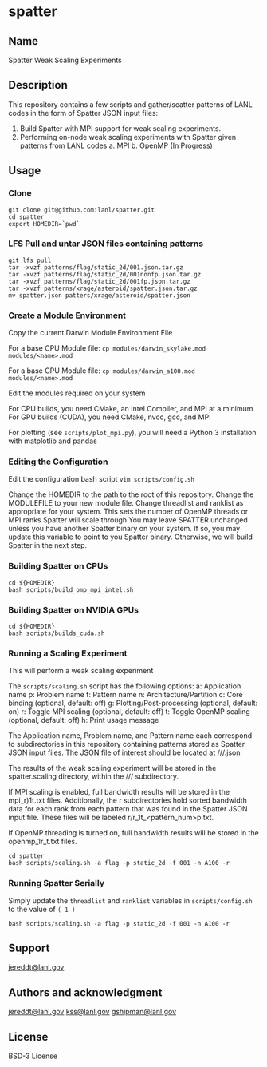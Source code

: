 # spatter

## Name
Spatter Weak Scaling Experiments

## Description
This repository contains a few scripts and gather/scatter patterns of LANL codes in the form of Spatter JSON input files:

1. Build Spatter with MPI support for weak scaling experiments.
2. Performing on-node weak scaling experiments with Spatter given patterns from LANL codes
	a. MPI
	b. OpenMP (In Progress)

## Usage
### Clone
```
git clone git@github.com:lanl/spatter.git
cd spatter
export HOMEDIR=`pwd`
```

### LFS Pull and untar JSON files containing patterns
```
git lfs pull
tar -xvzf patterns/flag/static_2d/001.json.tar.gz
tar -xvzf patterns/flag/static_2d/001nonfp.json.tar.gz
tar -xvzf patterns/flag/static_2d/001fp.json.tar.gz
tar -xvzf patterns/xrage/asteroid/spatter.json.tar.gz
mv spatter.json patters/xrage/asteroid/spatter.json
```

### Create a Module Environment
Copy the current Darwin Module Environment File

For a base CPU Module file:
`cp modules/darwin_skylake.mod modules/<name>.mod`

For a base GPU Module file:
`cp modules/darwin_a100.mod modules/<name>.mod`

Edit the modules required on your system

For CPU builds, you need CMake, an Intel Compiler, and MPI at a minimum
For GPU builds (CUDA), you need CMake, nvcc, gcc, and MPI

For plotting (see `scripts/plot_mpi.py`), you will need a Python 3 installation with matplotlib and pandas

### Editing the Configuration
Edit the configuration bash script
`vim scripts/config.sh`

Change the HOMEDIR to the path to the root of this repository.
Change the MODULEFILE to your new module file.
Change threadlist and ranklist as appropriate for your system. This sets the number of OpenMP threads or MPI ranks Spatter will scale through
You may leave SPATTER unchanged unless you have another Spatter binary on your system. If so, you may update this variable to point to you Spatter binary. Otherwise, we will build Spatter in the next step.

### Building Spatter on CPUs
```
cd ${HOMEDIR}
bash scripts/build_omp_mpi_intel.sh
```

### Building Spatter on NVIDIA GPUs
```
cd ${HOMEDIR}
bash scripts/builds_cuda.sh
```

### Running a Scaling Experiment
This will perform a weak scaling experiment 

The `scripts/scaling.sh` script has the following options:
	a: Application name
	p: Problem name
	f: Pattern name
	n: Architecture/Partition
	c: Core binding (optional, default: off)
        g: Plotting/Post-processing (optional, default: on)
	r: Toggle MPI scaling (optional, default: off)
	t: Toggle OpenMP scaling (optional, default: off)
	h: Print usage message

The Application name, Problem name, and Pattern name each correspond to subdirectories in this repository containing patterns stored as Spatter JSON input files.
The JSON file of interest should be located at <Arch>/<Application>/<Problem>/<Pattern>.json

The results of the weak scaling experiment will be stored in the spatter.scaling directory, within the <Arch>/<Application>/<Problem>/<Pattern> subdirectory.

If MPI scaling is enabled, full bandwidth results will be stored in the mpi_<ranks>r)1t.txt files. Additionally, the <rank>r subdirectories hold sorted bandwidth data for each rank from each pattern that was found in the Spatter JSON input file. These files will be labeled <ranks>r/<ranks>r_1t_<pattern_num>p.txt.

If OpenMP threading is turned on, full bandwidth results will be stored in the openmp_1r_<threads>t.txt files.

```
cd spatter
bash scripts/scaling.sh -a flag -p static_2d -f 001 -n A100 -r
```

### Running Spatter Serially
Simply update the `threadlist` and `ranklist` variables in `scripts/config.sh` to the value of `( 1 )`

```
bash scripts/scaling.sh -a flag -p static_2d -f 001 -n A100 -r
```

## Support
jereddt@lanl.gov

## Authors and acknowledgment
jereddt@lanl.gov
kss@lanl.gov
gshipman@lanl.gov

## License
BSD-3 License
